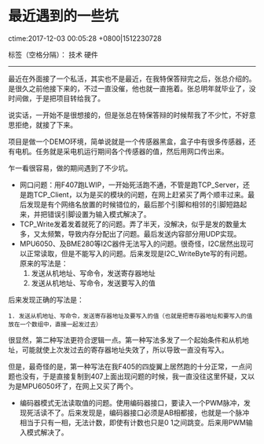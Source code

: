 ﻿# 最近遇到的一些坑
ctime:2017-12-03 00:05:28 +0800|1512230728

标签（空格分隔）： 技术 硬件

---

最近在外面接了一个私活，其实也不是最近，在我特保答辩完之后，张总介绍的。是很久之前他接下来的，不过一直没催，他也就一直拖着。张总明年就毕业了，没时间做，于是把项目转给我了。

说实话，一开始不是很想接的，但是张总在特保答辩的时候帮我了不少忙，不好意思拒绝，就接了下来。

项目是做一个DEMO环境，简单说就是一个传感器黑盒，盒子中有很多传感器，还有电机。任务就是采电机运行期间各个传感器的值，然后用网口传出来。

乍一看很容易，做的期间遇到了不少坑。

- 网口问题：用F407跑LWIP，一开始死活跑不通，不管是跑TCP_Server，还是跑TCP_Client，以为是买的模块的问题，在网上赶紧买了两个顺丰过来。最后发现是有个网络名放置的时候错位的，最后那个引脚和相邻的引脚短路起来，并把错误引脚设置为输入模式解决了。
- TCP_Write发着发着就死了的问题。弄了半天，没解决，似乎是发的数量太多，又太频繁，导致内存分配出了问题。最后发送内容部分用UDP实现。
- MPU6050、及BME280等I2C器件无法写入的问题。很奇怪，I2C居然出现可以正常读取，但是不能写入的问题。后来发现是I2C_WriteByte写的有问题。原来的写法是：
    1. 发送从机地址、写命令，发送寄存器地址
    2. 发送从机地址、写命令，发送要写入的值
	
后来发现正确的写法是：

    1. 发送从机地址、写命令，发送寄存器地址及要写入的值（也就是把寄存器地址和要写入的值放在一个数组中，直接一起发过去）
	
很显然，第二种写法更符合逻辑一点。第一种写法多发了一个起始条件和从机地址，可能就使上次发过去的寄存器地址失效了，所以导致一直没有写入。

但是，最奇怪的是，第一种写法在我F405的四旋翼上居然跑的十分正常，一点问题也没有，于是直接复制到407上面出现问题的时候，我一直没往这里怀疑，又以为是MPU6050坏了，在网上又买了两个。

- 编码器模式无法读取值的问题。使用编码器接口，要读入一个PWM脉冲，发现死活读不了。后来发现是，编码器接口必须是AB相都接，也就是一个脉冲相当于只有一相，无法计数，即使有计数也只是0 1之间跳变。后来用PWM输入模式解决了。






